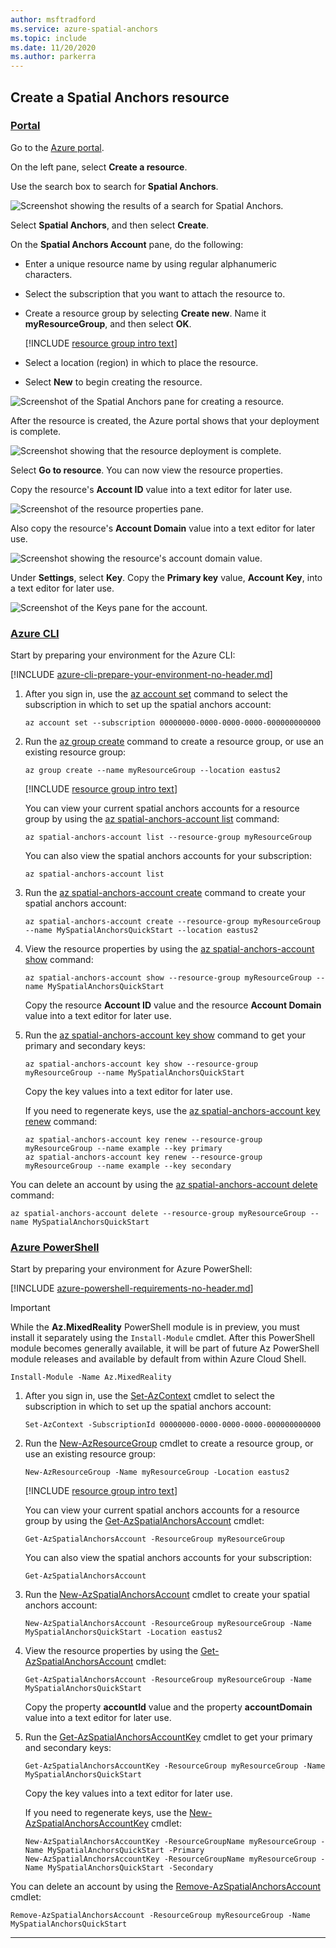 ```yaml
---
author: msftradford
ms.service: azure-spatial-anchors
ms.topic: include
ms.date: 11/20/2020
ms.author: parkerra
---
```

## Create a Spatial Anchors resource

### [Portal](#tab/azure-portal)

Go to the <a href="https://portal.azure.com" target="_blank">Azure portal</a>.

On the left pane, select **Create a resource**.

Use the search box to search for **Spatial Anchors**.

![Screenshot showing the results of a search for Spatial Anchors.](./media/spatial-anchors-get-started-create-resource/portal-search.png)

Select **Spatial Anchors**, and then select **Create**.

On the **Spatial Anchors Account** pane, do the following:

* Enter a unique resource name by using regular alphanumeric characters.
* Select the subscription that you want to attach the resource to.
* Create a resource group by selecting **Create new**. Name it **myResourceGroup**, and then select **OK**.

  [!INCLUDE [resource group intro text](resource-group.md)]

* Select a location (region) in which to place the resource.
* Select **New** to begin creating the resource.

![Screenshot of the Spatial Anchors pane for creating a resource.](./media/spatial-anchors-get-started-create-resource/create-resource-form.png)

After the resource is created, the Azure portal shows that your deployment is complete.

![Screenshot showing that the resource deployment is complete.](./media/spatial-anchors-get-started-create-resource/deployment-complete.png)

Select **Go to resource**. You can now view the resource properties.

Copy the resource's **Account ID** value into a text editor for later use.

![Screenshot of the resource properties pane.](./media/spatial-anchors-get-started-create-resource/view-resource-properties.png)

Also copy the resource's **Account Domain** value into a text editor for later use.

![Screenshot showing the resource's account domain value.](./media/spatial-anchors-get-started-create-resource/view-resource-domain.png)

Under **Settings**, select **Key**. Copy the **Primary key** value, **Account Key**, into a text editor for later use.

![Screenshot of the Keys pane for the account.](./media/spatial-anchors-get-started-create-resource/view-account-key.png)

### [Azure CLI](#tab/azure-cli)

Start by preparing your environment for the Azure CLI:

[!INCLUDE [azure-cli-prepare-your-environment-no-header.md](azure-cli-prepare-your-environment-no-header.md)]

1. After you sign in, use the [az account set](/cli/azure/account#az_account_set) command to select the subscription in which to set up the spatial anchors account:

   ```azurecli
   az account set --subscription 00000000-0000-0000-0000-000000000000
   ```

1. Run the [az group create](/cli/azure/group#az_group_create) command to create a resource group, or use an existing resource group:

   ```azurecli
   az group create --name myResourceGroup --location eastus2
   ```

   [!INCLUDE [resource group intro text](resource-group.md)]

   You can view your current spatial anchors accounts for a resource group by using the [az spatial-anchors-account list](/cli/azure/ext/mixed-reality/spatial-anchors-account#ext_mixed_reality_az_spatial_anchors_account_list) command:

   ```azurecli
   az spatial-anchors-account list --resource-group myResourceGroup
   ```

   You can also view the spatial anchors accounts for your subscription:

   ```azurecli
   az spatial-anchors-account list
   ```

1. Run the [az spatial-anchors-account create](/cli/azure/ext/mixed-reality/spatial-anchors-account#ext_mixed_reality_az_spatial_anchors_account_create) command to create your spatial anchors account:

   ```azurecli
   az spatial-anchors-account create --resource-group myResourceGroup --name MySpatialAnchorsQuickStart --location eastus2
   ```

1. View the resource properties by using the [az spatial-anchors-account show](/cli/azure/ext/mixed-reality/spatial-anchors-account#ext_mixed_reality_az_spatial_anchors_account_show) command:

   ```azurecli
   az spatial-anchors-account show --resource-group myResourceGroup --name MySpatialAnchorsQuickStart
   ```

   Copy the resource **Account ID** value and the resource **Account Domain** value into a text editor for later use.

1. Run the [az spatial-anchors-account key show](/cli/azure/ext/mixed-reality/spatial-anchors-account/key#ext_mixed_reality_az_spatial_anchors_account_key_show) command to get your primary and secondary keys:

   ```azurecli
   az spatial-anchors-account key show --resource-group myResourceGroup --name MySpatialAnchorsQuickStart
   ```

   Copy the key values into a text editor for later use.

   If you need to regenerate keys, use the [az spatial-anchors-account key renew](/cli/azure/ext/mixed-reality/spatial-anchors-account/key#ext_mixed_reality_az_spatial_anchors_account_key_renew) command:

   ```azurecli
   az spatial-anchors-account key renew --resource-group myResourceGroup --name example --key primary
   az spatial-anchors-account key renew --resource-group myResourceGroup --name example --key secondary
   ```

You can delete an account by using the [az spatial-anchors-account delete](/cli/azure/ext/mixed-reality/spatial-anchors-account#ext_mixed_reality_az_spatial_anchors_account_delete) command:

```azurecli
az spatial-anchors-account delete --resource-group myResourceGroup --name MySpatialAnchorsQuickStart
```

### [Azure PowerShell](#tab/azure-powershell)

Start by preparing your environment for Azure PowerShell:

[!INCLUDE [azure-powershell-requirements-no-header.md](azure-powershell-requirements-no-header.md)]

> [!IMPORTANT]
> While the **Az.MixedReality** PowerShell module is in preview, you must install it separately using
> the `Install-Module` cmdlet. After this PowerShell module becomes generally available, it will be
> part of future Az PowerShell module releases and available by default from within Azure Cloud
> Shell.

```azurepowershell-interactive
Install-Module -Name Az.MixedReality
```

1. After you sign in, use the [Set-AzContext](/powershell/module/az.accounts/set-azcontext) cmdlet to select the subscription in which to set up the spatial anchors account:

   ```azurepowershell-interactive
   Set-AzContext -SubscriptionId 00000000-0000-0000-0000-000000000000
   ```

1. Run the [New-AzResourceGroup](/powershell/module/az.resources/new-azresourcegroup) cmdlet to create a resource group, or use an existing resource group:

   ```azurepowershell-interactive
   New-AzResourceGroup -Name myResourceGroup -Location eastus2
   ```

   [!INCLUDE [resource group intro text](resource-group.md)]

   You can view your current spatial anchors accounts for a resource group by using the [Get-AzSpatialAnchorsAccount](/powershell/module/az.mixedreality/get-azspatialanchorsaccount) cmdlet:

   ```azurepowershell-interactive
   Get-AzSpatialAnchorsAccount -ResourceGroup myResourceGroup
   ```

   You can also view the spatial anchors accounts for your subscription:

   ```azurepowershell-interactive
   Get-AzSpatialAnchorsAccount
   ```

1. Run the [New-AzSpatialAnchorsAccount](/powershell/module/az.mixedreality/new-azspatialanchorsaccount) cmdlet to create your spatial anchors account:

   ```azurepowershell-interactive
   New-AzSpatialAnchorsAccount -ResourceGroup myResourceGroup -Name MySpatialAnchorsQuickStart -Location eastus2
   ```

1. View the resource properties by using the [Get-AzSpatialAnchorsAccount](/powershell/module/az.mixedreality/get-azspatialanchorsaccount) cmdlet:

   ```azurepowershell-interactive
   Get-AzSpatialAnchorsAccount -ResourceGroup myResourceGroup -Name MySpatialAnchorsQuickStart
   ```

   Copy the property **accountId** value and the property **accountDomain** value into a text editor for later use.

1. Run the [Get-AzSpatialAnchorsAccountKey](/powershell/module/az.mixedreality/get-azspatialanchorsaccountkey) cmdlet to get your primary and secondary keys:

   ```azurepowershell-interactive
   Get-AzSpatialAnchorsAccountKey -ResourceGroup myResourceGroup -Name MySpatialAnchorsQuickStart
   ```

   Copy the key values into a text editor for later use.

   If you need to regenerate keys, use the [New-AzSpatialAnchorsAccountKey](/powershell/module/az.mixedreality/new-azspatialanchorsaccountkey) cmdlet:

   ```azurepowershell-interactive
   New-AzSpatialAnchorsAccountKey -ResourceGroupName myResourceGroup -Name MySpatialAnchorsQuickStart -Primary
   New-AzSpatialAnchorsAccountKey -ResourceGroupName myResourceGroup -Name MySpatialAnchorsQuickStart -Secondary
   ```

You can delete an account by using the [Remove-AzSpatialAnchorsAccount](/powershell/module/az.mixedreality/remove-azspatialanchorsaccount) cmdlet:

```azurepowershell-interactive
Remove-AzSpatialAnchorsAccount -ResourceGroup myResourceGroup -Name MySpatialAnchorsQuickStart
```

---
